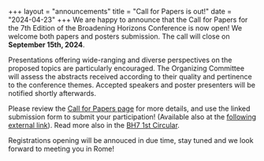 +++
layout = "announcements"
title = "Call for Papers is out!"
date = "2024-04-23"
+++
We are happy to announce that the Call for Papers for the 7th Edition of the Broadening Horizons Conference is now open! We welcome both papers and posters submission. The call will close on **September 15th, 2024**. 

Presentations offering wide-ranging and diverse perspectives on the proposed topics are particularly encouraged. The Organizing Committee will assess the abstracts received according to their quality and pertinence to the conference themes. Accepted speakers and poster presenters will be notified shortly afterwards.

Please review the [Call for Papers page](/call) for more details, and use the linked submission form to submit your participation! (Available also at the [following external link](https://forms.gle/vEf5MszSzWbKczyeA)). Read more also in the [BH7 1st Circular](https://www.broadeninghorizons7.it/pdf/BH7%20-%201st%20circular.pdf).

Registrations opening will be annouced in due time, stay tuned and we look forward to meeting you in Rome!
